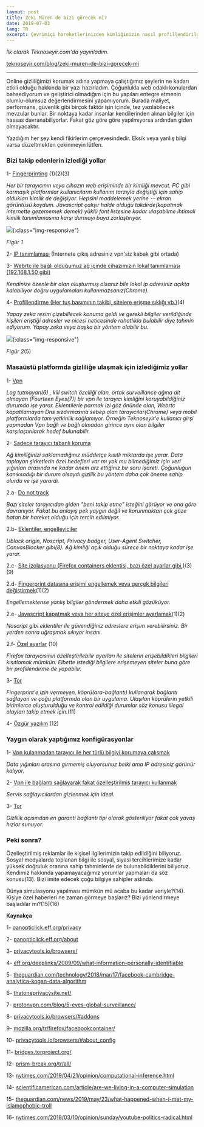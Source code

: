 ```yaml
---
layout: post
title: Zeki Müren de bizi görecek mi?
date: 2019-07-03
lang: TR
excerpt: Çevrimiçi hareketlerinizden kimliğinizin nasıl profillendirildiği ve detayları.
---
```



*İlk olarak Teknoseyir.com'da yayınladım.*


[teknoseyir.com/blog/zeki-muren-de-bizi-gorecek-mi](https://teknoseyir.com/blog/zeki-muren-de-bizi-gorecek-mi)


<hr>


Online gizliliğimizi korumak adına yapmaya çalıştığımız şeylerin ne kadarı etkili olduğu hakkında bir yazı hazırladım. Çoğunlukla web odaklı konulardan bahsediyorum ve geliştirici olmadığım için bu yapıları entegre etmenin olumlu-olumsuz değerlendirmesini yapamıyorum. Burada maliyet, performans, güvenlik gibi birçok faktör işin içinde, tez yazılabilecek mevzular bunlar. Bir noktaya kadar insanlar kendilerinden alınan bilgiler için hassas davranabiliyorlar. Fakat göz göre göre yapılmıyorsa ardından giden olmayacaktır.


Yazdığım her şey kendi fikirlerim çerçevesindedir. Eksik veya yanlış bilgi varsa düzeltmekten çekinmeyin lütfen.


### Bizi takip edenlerin izlediği yollar

1- <ins>Fingerprinting</ins> (1)(2)(3)

*Her bir tarayıcının veya cihazın web erişiminde bir kimliği mevcut. PC gibi karmaşık platformlar kullanıcıların kullanım tarzıyla değiştiği için sahip oldukları kimlik de değişiyor. Hepsini maddelemek yerine ⋅⋅⋅ ekran görüntüsü koydum. Javascript çalışır halde olduğu takdirde(kapatmak internette gezememek demek) yüklü font listesine kadar ulaşabilme ihtimali kimlik tanımlamasına karşı durmayı baya zorlaştırıyor.*


![](https://teknoseyir.com/wp-content/uploads/2019/05/63b5d4660c75003.png){:class="img-responsive"}

*Figür 1*


2- <ins>IP tanımlaması</ins> (İnternete çıkış adresiniz vpn'siz kabak gibi ortada)


3- <ins>Webrtc ile bağlı olduğumuz ağ içinde cihazımızın lokal tanımlaması (192.168.1.50 gibi)</ins>

*Kendinize özenle bir alan oluşturmuş olsanız bile lokal ip adresiniz açıkta kalabiliyor doğru uygulamaları kullanmazsanız(Chrome).*


4- <ins>Profillendirme (Her tuş basımının takibi, sitelere erişme sıklığı vb.)</ins>(4)

*Yapay zeka resim çizebillecek konuma geldi ve gerekli bilgiler verildiğinde kişileri eriştiği adresler ve nicesi neticesinde rahatlıkla bulabilir diye tahmin ediyorum. Yapay zeka veya başka bir yöntem olabilir bu.*

![](https://teknoseyir.com/wp-content/uploads/2019/05/cba60b01bc99d97.png){:class="img-responsive"}

*Figür 2*(5)

### Masaüstü platformda gizliliğe ulaşmak için izlediğimiz yollar

1- <ins>Vpn</ins>

*Log tutmayan(6) , kill switch özelliği olan, ortak surveillance ağına ait olmayan (Fourteen Eyes(7)) bir vpn ile tarayıcı kimliğini koruyabildiğiniz durumda işe yarar. Eklentilerle parmak izi göz önünde olan, Webrtc kapatılamayan Dns sızdırmasına sebep olan tarayıcılar(Chrome) veya mobil platformlarda tam yetkinlik sağlamıyor. Örneğin Teknoseyir'e kullanıcı girşi yapmadan Vpn bağlı ve bağlı olmadan girince aynı olan bilgiler karşılaştırılarak hedef bulunabilir.*


2- <ins>Sadece tarayıcı tabanlı koruma</ins>

*Ağ kimiliğinizi saklamadığınız müddetçe kısıtlı miktarda işe yarar. Data toplayan şirketlerin özel hedefleri var mı yok mu bilmediğimiz için veri yığınları arasında ne kadar önem arz ettiğiniz bir soru işareti. Çoğunluğun kanıksadığı bir durum olsaydı gizlilk bu yöntem daha çok öneme sahip olurdu ve işe yarardı.*


2.a- <ins>Do not track</ins>

*Bazı siteler tarayıcıdan giden "beni takip etme" isteğini görüyor ve ona göre davranıyor. Fakat bu anlayış pek yaygın değil ve korunmaktan çok göze batan bir hareket olduğu için tercih edilmiyor.*


2.b- <ins>Eklentiler, engelleyiciler</ins>

*Ublock origin, Noscript, Privacy badger, User-Agent Switcher, CanvasBlocker gibi(8). Ağ kimliği açık olduğu sürece bir noktaya kadar işe yarar.*


2.c- <ins>Site izolasyonu (Firefox containers eklentisi, bazı özel ayarlar gibi.)</ins>(3)(9) 


2.d- <ins>Fingerprint datasına erişimi engellemek veya gerçek bilgileri değiştirmek</ins>(1)(2)

*Engellemektense yanlış bilgiler göndermek daha etkili gözüküyor.*


2.e- <ins>Javascript kapatmak veya her siteye özel erişimler ayarlamak</ins>(1)(2)

*Noscript gibi eklentiler ile güvendiğiniz adreslere erişim verebilirsiniz. Bir yerden sonra uğraşmak sıkıyor insanı.*


2.f- <ins>Özel ayarlar</ins> (10)

*Firefox tarayıcısının özelleştirilebilir ayarları ile sitelerin erişebildikleri bilgileri kısıtlamak mümkün. Elbette istediği bilgilere erişemeyen siteler buna göre bir profillendirme de yapabilir.*


3- <ins>Tor</ins>

*Fingerprint'e izin vermeyen, köprü(ara-bağlantı) kullanarak bağlantı sağlayan ve çoğu platformda olan bir uygulama. Ulaşılan köprülerin yetkili birimlerce oluşturulduğu ve kontrol edildiği durumlar söz konusu illegal olayları takip etmek için.*(11)


4- <ins>Özgür yazılım</ins> (12)


### Yaygın olarak yaptığımız konfigürasyonlar

1- <ins>Vpn kulanmadan tarayıcı ile her türlü bilgiyi korumaya çalışmak</ins>

*Data yığınları arasına girmemiş oluyorsunuz belki ama IP adresiniz görünür kalıyor.*


2- <ins>Vpn ile bağlantı sağlayarak fakat özelleştirilmiş tarayıcı kullanmak</ins>

*Servis sağlayıcılardan gizlenmek için ideal.*


3- <ins>Tor</ins>

*Gizlilik açısından en garanti bağlantı tipi olarak gösteriliyor fakat çok yavaş hızlar sunuyor.*



### Peki sonra?

Özelleştirilmiş reklamlar ile kişisel ilgilerimizin takip edildiğini biliyoruz. Sosyal medyalarda toplanan bilgi ile sosyal, siyasi tercihlerimize kadar yüksek doğruluk oranına sahip tahminlerde de bulunabildiklerini biliyoruz. Kendimiz hakkında yapamayacağımız yorumlar yapmaları da söz konusu(13). Bizi imite edecek çoğu bilgiye sahipler aslında.


Dünya simulasyonu yapılması mümkün mü acaba bu kadar veriyle?(14). Kişiye özel haberleri ne zaman görmeye başlarız? Bizi yönlendirmeye başladılar mı?(15)(16)




**Kaynakça**

1- [panopticlick.eff.org/privacy](https://panopticlick.eff.org/privacy)


2- [panopticlick.eff.org/about](https://panopticlick.eff.org/about)


3- [privacytools.io/browsers/](https://www.privacytools.io/browsers/)


4- [eff.org/deeplinks/2009/09/what-information-personally-identifiable](https://www.eff.org/deeplinks/2009/09/what-information-personally-identifiable)


5- [theguardian.com/technology/2018/mar/17/facebook-cambridge-analytica-kogan-data-algorithm](https://www.theguardian.com/technology/2018/mar/17/facebook-cambridge-analytica-kogan-data-algorithm)


6- [thatoneprivacysite.net/](https://thatoneprivacysite.net/)


7- [protonvpn.com/blog/5-eyes-global-surveillance/](https://protonvpn.com/blog/5-eyes-global-surveillance/)


8- [privacytools.io/browsers/#addons](https://www.privacytools.io/browsers/#addons)


9- [mozilla.org/tr/firefox/facebookcontainer/](https://www.mozilla.org/tr/firefox/facebookcontainer/)


10- [privacytools.io/browsers/#about_config](https://www.privacytools.io/browsers/#about_config)


11- [bridges.torproject.org/](https://bridges.torproject.org/)


12- [prism-break.org/tr/all/](https://prism-break.org/tr/all/)


13- [nytimes.com/2019/04/21/opinion/computational-inference.html](https://www.nytimes.com/2019/04/21/opinion/computational-inference.html)


14- [scientificamerican.com/article/are-we-living-in-a-computer-simulation](https://www.scientificamerican.com/article/are-we-living-in-a-computer-simulation)


15- [theguardian.com/news/2019/may/23/what-happened-when-i-met-my-islamophobic-troll](https://www.theguardian.com/news/2019/may/23/what-happened-when-i-met-my-islamophobic-troll)


16- [nytimes.com/2018/03/10/opinion/sunday/youtube-politics-radical.html](https://www.nytimes.com/2018/03/10/opinion/sunday/youtube-politics-radical.html)

